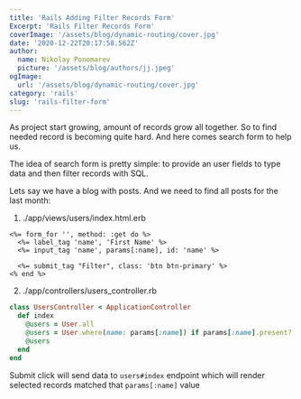 ```yaml
---
title: 'Rails Adding Filter Records Form'
Excerpt: 'Rails Filter Records Form'
coverImage: '/assets/blog/dynamic-routing/cover.jpg'
date: '2020-12-22T20:17:58.562Z'
author:
  name: Nikolay Ponomarev
  picture: '/assets/blog/authors/jj.jpeg'
ogImage:
  url: '/assets/blog/dynamic-routing/cover.jpg'
category: 'rails'
slug: 'rails-filter-form'
---
```


As project start growing, amount of records grow all together.
So to find needed record is becoming quite hard.
And here comes search form to help us.

The idea of search form is pretty simple: to provide an user fields to
type data and then filter records with SQL.

Lets say we have a blog with posts. And we need to find all posts for
the last month:

1. ./app/views/users/index.html.erb

```erb
<%= form_for '', method: :get do %>
  <%= label_tag 'name', 'First Name' %>
  <%= input_tag 'name', params[:name], id: 'name' %>

  <%= submit_tag "Filter", class: 'btn btn-primary' %>
<% end %>
```

2. ./app/controllers/users_controller.rb

```ruby
class UsersController < ApplicationController
  def index
    @users = User.all
    @users = User.where(name: params[:name]) if params[:name].present?
    @users
  end
end
```

Submit click will send data to `users#index` endpoint which will
render selected records matched that `params[:name]` value

